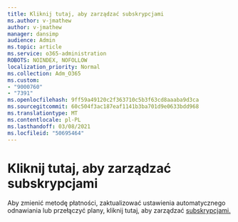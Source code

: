 ```yaml
---
title: Kliknij tutaj, aby zarządzać subskrypcjami
ms.author: v-jmathew
author: v-jmathew
manager: dansimp
audience: Admin
ms.topic: article
ms.service: o365-administration
ROBOTS: NOINDEX, NOFOLLOW
localization_priority: Normal
ms.collection: Adm_O365
ms.custom:
- "9000760"
- "7391"
ms.openlocfilehash: 9ff59a49120c2f363710c5b3f63cd8aaaba9d3ca
ms.sourcegitcommit: 60c504f3ac187eaf1141b3ba701d9e0633bdd968
ms.translationtype: MT
ms.contentlocale: pl-PL
ms.lasthandoff: 03/08/2021
ms.locfileid: "50695464"
---
```

# <a name="click-here-to-manage-your-subscriptions"></a>Kliknij tutaj, aby zarządzać subskrypcjami

Aby zmienić metodę płatności, zaktualizować ustawienia automatycznego odnawiania lub przełączyć plany, kliknij tutaj, aby zarządzać [subskrypcjami.](https://portal.office.com/AdminPortal/Home#/subscriptions)
